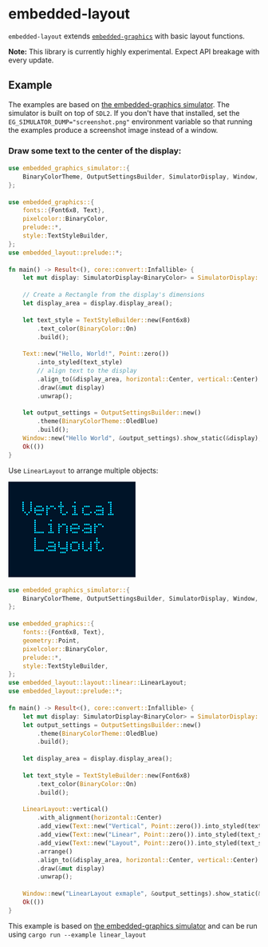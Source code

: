 embedded-layout
===============

`embedded-layout` extends [`embedded-graphics`] with basic layout functions.

**Note:** This library is currently highly experimental. Expect API breakage with every update.

## Example

The examples are based on [the embedded-graphics simulator](https://github.com/jamwaffles/embedded-graphics/tree/master/simulator). The simulator is built on top of `SDL2`. If you don't have that installed, set the `EG_SIMULATOR_DUMP="screenshot.png"` environment variable so that running the examples produce a screenshot image instead of a window.

### Draw some text to the center of the display:

```rust
use embedded_graphics_simulator::{
    BinaryColorTheme, OutputSettingsBuilder, SimulatorDisplay, Window,
};

use embedded_graphics::{
    fonts::{Font6x8, Text},
    pixelcolor::BinaryColor,
    prelude::*,
    style::TextStyleBuilder,
};
use embedded_layout::prelude::*;

fn main() -> Result<(), core::convert::Infallible> {
    let mut display: SimulatorDisplay<BinaryColor> = SimulatorDisplay::new(Size::new(129, 129));

    // Create a Rectangle from the display's dimensions
    let display_area = display.display_area();

    let text_style = TextStyleBuilder::new(Font6x8)
        .text_color(BinaryColor::On)
        .build();

    Text::new("Hello, World!", Point::zero())
        .into_styled(text_style)
        // align text to the display
        .align_to(&display_area, horizontal::Center, vertical::Center)
        .draw(&mut display)
        .unwrap();

    let output_settings = OutputSettingsBuilder::new()
        .theme(BinaryColorTheme::OledBlue)
        .build();
    Window::new("Hello World", &output_settings).show_static(&display);
    Ok(())
}
```

Use `LinearLayout` to arrange multiple objects:

![LinearLayout example](assets/linear_layout.png)

```rust
use embedded_graphics_simulator::{
    BinaryColorTheme, OutputSettingsBuilder, SimulatorDisplay, Window,
};

use embedded_graphics::{
    fonts::{Font6x8, Text},
    geometry::Point,
    pixelcolor::BinaryColor,
    prelude::*,
    style::TextStyleBuilder,
};
use embedded_layout::layout::linear::LinearLayout;
use embedded_layout::prelude::*;

fn main() -> Result<(), core::convert::Infallible> {
    let mut display: SimulatorDisplay<BinaryColor> = SimulatorDisplay::new(Size::new(64, 48));
    let output_settings = OutputSettingsBuilder::new()
        .theme(BinaryColorTheme::OledBlue)
        .build();

    let display_area = display.display_area();

    let text_style = TextStyleBuilder::new(Font6x8)
        .text_color(BinaryColor::On)
        .build();

    LinearLayout::vertical()
        .with_alignment(horizontal::Center)
        .add_view(Text::new("Vertical", Point::zero()).into_styled(text_style))
        .add_view(Text::new("Linear", Point::zero()).into_styled(text_style))
        .add_view(Text::new("Layout", Point::zero()).into_styled(text_style))
        .arrange()
        .align_to(&display_area, horizontal::Center, vertical::Center)
        .draw(&mut display)
        .unwrap();

    Window::new("LinearLayout exmaple", &output_settings).show_static(&display);
    Ok(())
}
```

This example is based on [the embedded-graphics simulator](https://github.com/jamwaffles/embedded-graphics/tree/master/simulator) and can be run using `cargo run --example linear_layout`

[`embedded-graphics`]: https://github.com/jamwaffles/embedded-graphics/
